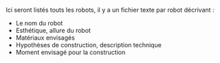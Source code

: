 Ici seront listés touts les robots, il y a un fichier texte par robot décrivant : 

- Le nom du robot
- Esthétique, allure du robot
- Matériaux envisagés
- Hypothèses de construction, description technique
- Moment envisagé pour la construction
